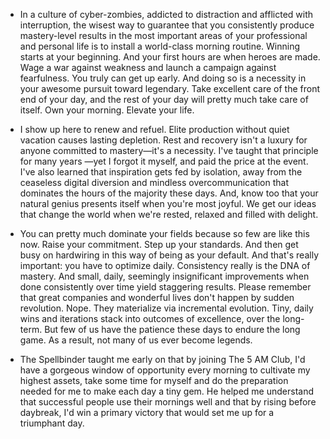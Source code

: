 - In a culture of cyber-zombies, addicted to distraction and afflicted with interruption, the wisest way to guarantee that you consistently produce mastery-level results in the most important areas of your professional and personal life is to install a world-class morning routine. Winning starts at your beginning. And your first hours are when heroes are made. 
Wage a war against weakness and launch a campaign against fearfulness. You truly can get up early. And doing so is a necessity in your awesome pursuit toward legendary. 
Take excellent care of the front end of your day, and the rest of your day will pretty much take care of itself. Own your morning. Elevate your life.


- I show up here to renew and refuel. Elite production without quiet vacation causes lasting depletion. Rest and recovery isn't a luxury for anyone committed to mastery—it's a necessity. I've taught that principle for many years —yet I forgot it myself, and paid the price at the event. I've also learned that inspiration gets fed by isolation, away from the ceaseless digital diversion and mindless overcommunication that dominates the hours of the majority these days. And, know too that your natural genius presents itself when you're most joyful. We get our ideas that change the world when we're rested, relaxed and filled with delight.


- You can pretty much dominate your fields because so few are like this now. Raise your commitment. Step up your standards. And then get busy on hardwiring in this way of being as your default. And that's really important: you have to optimize daily. Consistency really is the DNA of mastery. And small, daily, seemingly insignificant improvements when done consistently over time yield staggering results. Please remember that great companies and wonderful lives don't happen by sudden revolution. Nope. They materialize via incremental evolution. Tiny, daily wins and iterations stack into outcomes of excellence, over the long-term. But few of us have the patience these days to endure the long game. As a result, not many of us ever become legends.


- The Spellbinder taught me early on that by joining The 5 AM Club, I'd have a gorgeous window of opportunity every morning to cultivate my highest assets, take some time for myself and do the preparation needed for me to make each day a tiny gem. He helped me understand that successful people use their mornings well and that by rising before daybreak, I'd win a primary victory that would set me up for a triumphant day.
